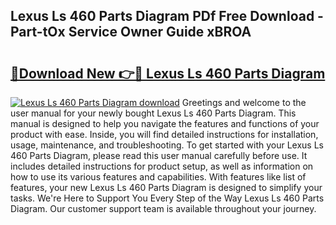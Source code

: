 ## Lexus Ls 460 Parts Diagram PDf Free Download - Part-tOx Service Owner Guide xBROA

# <h2><a href="http://dfo9c3.blite.top/?on=Lexus+Ls+460+Parts+Diagram">🔗Download New 👉🔴 Lexus Ls 460 Parts Diagram</a></h2>

[![Lexus Ls 460 Parts Diagram download](https://i.imgur.com/lujVjoI.png)](http://dfo9c3.blite.top/?on=Lexus+Ls+460+Parts+Diagram)
Greetings and welcome to the user manual for your newly bought Lexus Ls 460 Parts Diagram. This manual is designed to help you navigate the features and functions of your product with ease. Inside, you will find detailed instructions for installation, usage, maintenance, and troubleshooting. To get started with your Lexus Ls 460 Parts Diagram, please read this user manual carefully before use. It includes detailed instructions for product setup, as well as information on how to use its various features and capabilities. With features like list of features, your new Lexus Ls 460 Parts Diagram is designed to simplify your tasks. We're Here to Support You Every Step of the Way Lexus Ls 460 Parts Diagram. Our customer support team is available throughout your journey.
